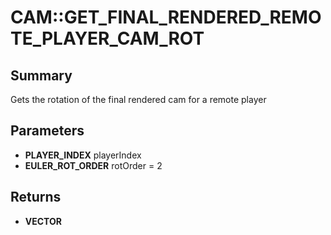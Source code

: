 # CAM::GET_FINAL_RENDERED_REMOTE_PLAYER_CAM_ROT

## Summary
Gets the rotation of the final rendered cam for a remote player

## Parameters
* **PLAYER_INDEX** playerIndex
* **EULER_ROT_ORDER** rotOrder = 2

## Returns
* **VECTOR**
